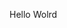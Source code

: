 Hello Wolrd


















































































































































































































































































































































































































































































































































































































































































































































































































































































































































































































































































































































































































































































































































































































































































































































































































































































































































































































































































































































































































































































































































































































































































































































































































































































































































































































































































































































































































































































































































































































































































































































































































































































































































































































































































































































































































































































